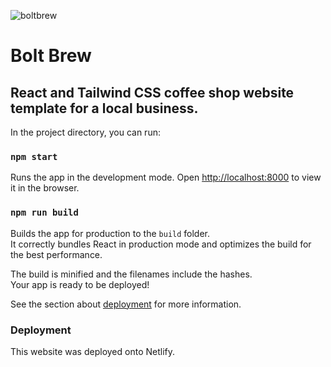 ![boltbrew](https://user-images.githubusercontent.com/12767962/129175719-f8fb0959-345e-4e0f-aa6a-ce0e2502b3b2.png)


# Bolt Brew


## React and Tailwind CSS coffee shop website template for a local business.


In the project directory, you can run:

### `npm start`

Runs the app in the development mode.
Open [http://localhost:8000](http://localhost:8000) to view it in the browser.


### `npm run build`

Builds the app for production to the `build` folder.\
It correctly bundles React in production mode and optimizes the build for the best performance.

The build is minified and the filenames include the hashes.\
Your app is ready to be deployed!

See the section about [deployment](https://facebook.github.io/create-react-app/docs/deployment) for more information.


### Deployment

This website was deployed onto Netlify.
